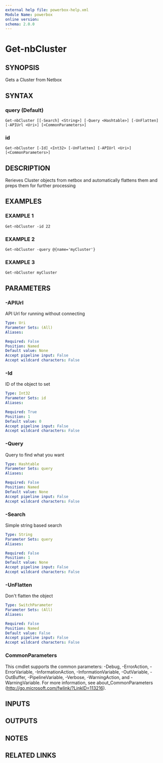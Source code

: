 ```yaml
---
external help file: powerbox-help.xml
Module Name: powerbox
online version:
schema: 2.0.0
---
```


# Get-nbCluster

## SYNOPSIS
Gets a Cluster from Netbox

## SYNTAX

### query (Default)
```
Get-nbCluster [[-Search] <String>] [-Query <Hashtable>] [-UnFlatten] [-APIUrl <Uri>] [<CommonParameters>]
```

### id
```
Get-nbCluster [-Id] <Int32> [-UnFlatten] [-APIUrl <Uri>] [<CommonParameters>]
```

## DESCRIPTION
Rerieves Cluster objects from netbox and automatically flattens them and
preps them for further processing

## EXAMPLES

### EXAMPLE 1
```
Get-nbCluster -id 22
```

### EXAMPLE 2
```
Get-nbCluster -query @{name='myCluster'}
```

### EXAMPLE 3
```
Get-nbCluster myCluster
```

## PARAMETERS

### -APIUrl
API Url for running without connecting

```yaml
Type: Uri
Parameter Sets: (All)
Aliases:

Required: False
Position: Named
Default value: None
Accept pipeline input: False
Accept wildcard characters: False
```

### -Id
ID of the object to set

```yaml
Type: Int32
Parameter Sets: id
Aliases:

Required: True
Position: 1
Default value: 0
Accept pipeline input: False
Accept wildcard characters: False
```

### -Query
Query to find what you want

```yaml
Type: Hashtable
Parameter Sets: query
Aliases:

Required: False
Position: Named
Default value: None
Accept pipeline input: False
Accept wildcard characters: False
```

### -Search
Simple string based search

```yaml
Type: String
Parameter Sets: query
Aliases:

Required: False
Position: 1
Default value: None
Accept pipeline input: False
Accept wildcard characters: False
```

### -UnFlatten
Don't flatten the object

```yaml
Type: SwitchParameter
Parameter Sets: (All)
Aliases:

Required: False
Position: Named
Default value: False
Accept pipeline input: False
Accept wildcard characters: False
```

### CommonParameters
This cmdlet supports the common parameters: -Debug, -ErrorAction, -ErrorVariable, -InformationAction, -InformationVariable, -OutVariable, -OutBuffer, -PipelineVariable, -Verbose, -WarningAction, and -WarningVariable.
For more information, see about_CommonParameters (http://go.microsoft.com/fwlink/?LinkID=113216).

## INPUTS

## OUTPUTS

## NOTES

## RELATED LINKS

